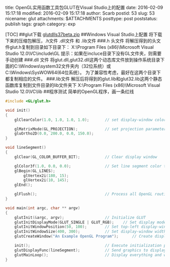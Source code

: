 title: OpenGL实用函数工具包GLUT在Visual Studio上的配置
date: 2016-02-09 15:17:18
modified: 2016-02-09 15:17:18
author: Scarb
postid: 53
slug: 53
nicename: glut
attachments: $ATTACHMENTS
posttype: post
poststatus: publish
tags: graph
category: exp

[TOC]
##glut下载
[glutdlls37beta.zip](https://www.opengl.org/resources/libraries/glut/glutdlls37beta.zip)
##Windows Visual Studio上配置
将下载下来的压缩包解压，.h文件 .dll文件 和 .lib文件
###.h 头文件
将解压得到的头文件glut.h复制到目录如下目录下：
X:\Program Files (x86)\Microsoft Visual Studio 12.0\VC\include\GL
提示：如果在incluce目录下没有GL文件夹，则需要手动创建
###.dll 文件
将glut.dll,glut32.dll这两个动态库文件放到操作系统目录下面的C:\Windows\system32文件夹内（32位系统）或‪C:\Windows\SysWOW64(64位系统）。
为了兼容性考虑，最好在这两个目录下都复制相应的文件。
###.lib文件
解压后将得到的glut.lib和glut32.lib这两个静态函数库复制到文件目录的lib文件夹下 
X:\Program Files (x86)\Microsoft Visual Studio 12.0\VC\lib
##程序测试
简单的OpenGL程序，画一条红线
```C++
#include <GL/glut.h>

void init()
{
	glClearColor(1.0, 1.0, 1.0, 1.0);		// set display-window color to white

	glMatrixMode(GL_PROJECTION);			// set projection parameters
	gluOrtho2D(0.0, 200.0, 0.0, 150.0);
}

void lineSegment()
{
	glClear(GL_COLOR_BUFFER_BIT);			// Clear display window

	glColor3f(1.0, 0.0, 0.0);				// Set line segment color to red
	glBegin(GL_LINES);
		glVertex2i(180, 15);
		glVertex2i(10, 145);
	glEnd();

	glFlush();								// Process all OpenGL routines as quickly as possible
}

void main(int argc, char ** argv)
{
	glutInit(&argc, argv);					// Initialize GLUT
	glutInitDisplayMode(GLUT_SINGLE | GLUT_RGB);	// Set display mode
	glutInitWindowPosition(50, 100);		// Set top-left display-window position
	glutInitWindowSize(400, 300);			// Set display-window width and height
	glutCreateWindow("An Example OpenGL Program");		// Create display window

	init();									// Execute initialization procedure
	glutDisplayFunc(lineSegment);			// Send graphics to display window
	glutMainLoop();							// Display everything and wait
}
```

